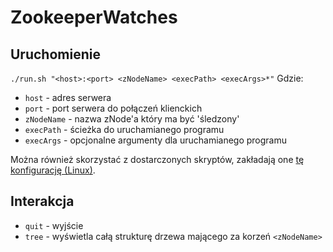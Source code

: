 # ZookeeperWatches

## Uruchomienie
`./run.sh "<host>:<port> <zNodeName> <execPath> <execArgs>*"`
Gdzie:
* `host` - adres serwera
* `port` - port serwera do połączeń klienckich
* `zNodeName` - nazwa zNode'a który ma być 'śledzony'
* `execPath` - ścieżka do uruchamianego programu
* `execArgs` - opcjonalne argumenty dla uruchamianego programu

Można również skorzystać z dostarczonych skryptów, zakładają one [tę konfigurację (Linux)](https://github.com/proman3419/AGH-WIET-INF-Rozprochy-2023/tree/master/lab7/conf).

## Interakcja
* `quit` - wyjście
* `tree` - wyświetla całą strukturę drzewa mającego za korzeń `<zNodeName>`

